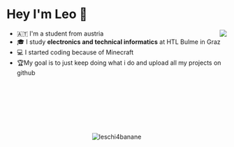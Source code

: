 # Hey I'm **Leo** :wave:

<div>
  <img width="px" align="right" src="https://upload.wikimedia.org/wikipedia/commons/3/3f/Totally_not_a_Rickroll_QR_code.png" />

  <ul>
    <li>🇦🇹 I'm a student from austria</li>
    <li>🎓 I study <b>electronics and technical informatics</b> at HTL Bulme in Graz</li>
    <li>💻 I started coding because of Minecraft</li>
    <li>🏆My goal is to just keep doing what i do and upload all my projects on github</li>
  </ul>
</div>
</br>
</br>
</br>
</br>
</br>
</br>
<p align="center"> <img src="https://github-readme-stats.vercel.app/api?username=leschi4banane&show_icons=true&theme=onedark&" alt="leschi4banane"/></p>

